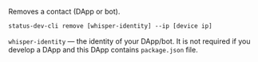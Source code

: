 Removes a contact (DApp or bot).

```makefile
status-dev-cli remove [whisper-identity] --ip [device ip]
```

`whisper-identity` — the identity of your DApp/bot. It is not required if you develop a DApp and this DApp contains `package.json` file. 